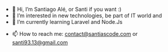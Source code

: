 - 👋 Hi, I’m Santiago Alé, or Santi if you want :)
- 👀 I’m interested in new technologies, be part of IT world and 
- 🌱 I’m currently learning Laravel and Node.Js
<!-- - 💞️ I’m looking to collaborate on ... -->
- 📫 How to reach me: contact@santiascode.com or santi93.13@gmail.com

<!---
SantiAsCode/SantiAsCode is a ✨ special ✨ repository because its `README.md` (this file) appears on your GitHub profile.
You can click the Preview link to take a look at your changes.
--->
